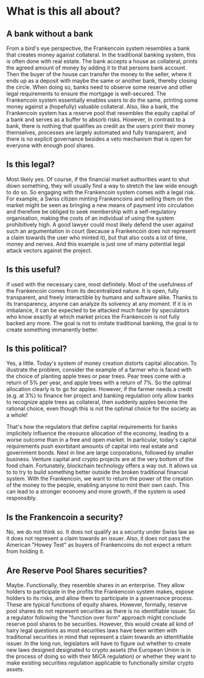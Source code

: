 # What is this all about?

## A bank without a bank

From a bird's eye perspective, the Frankencoin system resembles a bank that creates money against collateral. In the traditional banking system, this is often done with real estate. The bank accepts a house as collateral, prints the agreed amount of money by adding it to that persons bank account. Then the buyer of the house can transfer the money to the seller, where it ends up as a deposit with maybe the same or another bank, thereby closing the circle. When doing so, banks need to observe some reserve and other legal requirements to ensure the mortgage is well-secured. The Frankencoin system essentially enables users to do the same, printing some money against a (hopefully) valuable collateral. Also, like a bank, the Frankencoin system has a reserve pool that resembles the equity capital of a bank and serves as a buffer to absorb risks. However, in contrast to a bank, there is nothing that qualifies as credit as the users print their money themselves, processes are largely automated and fully transparent, and there is no explicit governance besides a veto mechanism that is open for everyone with enough pool shares.

## Is this legal?

Most likely yes. Of course, if the financial market authorities want to shut down something, they will usually find a way to stretch the law wide enough to do so. So engaging with the Frankencoin system comes with a legal risk. For example, a Swiss citizen minting Frankencoins and selling them on the market might be seen as bringing a new means of payment into circulation and therefore be obliged to seek membership with a self-regulatory organisation, making the costs of an individual of using the system prohibitively high. A good lawyer could most likely defend the user against such an argumentation in court (because a Frankencoin does not represent a claim towards the user who minted it), but that also costs a lot of time, money and nerves. And this example is just one of many potential legal attack vectors against the project.

## Is this useful?

If used with the necessary care, most definitely. Most of the usefulness of the Frankencoin comes from its decentralized nature. It is open, fully transparent, and freely interactible by humans and software alike. Thanks to its transparency, anyone can analyze its solvency at any moment. If it is in imbalance, it can be expected to be attacked much faster by speculators who know exactly at which market prices the Frankencoin is not fully backed any more. The goal is not to imitate traditional banking, the goal is to create something immanently better.

## Is this political?

Yes, a little. Today's system of money creation distorts capital allocation. To illustrate the problem, consider the example of a farmer who is faced with the choice of planting apple trees or pear trees. Pear trees come with a return of 5% per year, and apple trees with a return of 7%. So the optimal allocation clearly is to go for apples. However, if the farmer needs a credit (e.g. at 3%) to finance her project and banking regulation only allow banks to recognize apple trees as collateral, then suddenly apples become the rational choice, even though this is not the optimal choice for the society as a whole!

That's how the regulators that define capital requirements for banks implicitely influence the resource allocation of the economy, leading to a worse outcome than in a free and open market. In particular, today's capital requirements push exorbitant amounts of capital into real estate and government bonds. Next in line are large corporations, followed by smaller business. Venture capital and crypto projects are at the very bottom of the food chain. Fortunately, blockchain technology offers a way out. It allows us to to try to build something better outside the broken traditional financial system. With the Frankencoin, we want to return the power of the creation of the money to the people, enabling anyone to mint their own cash. This can lead to a stronger economy and more growth, if the system is used responsibly.

## Is the Frankencoin a security?

No, we do not think so. It does not qualify as a security under Swiss law as it does not represent a claim towards an issuer. Also, it does not pass the American "Howey Test" as buyers of Frankencoins do not expect a return from holding it. 

## Are Reserve Pool Shares securities?

Maybe. Functionally, they resemble shares in an enterprise. They allow holders to participate in the profits the Frankencoin system makes, expose holders to its risks, and allow them to participate in a governance process. These are typical functions of equity shares. However, formally, reserve pool shares do not represent securities as there is no identifiable issuer. So a regulator following the "function over form" approach might conclude reserve pool shares to be securities. However, this would create all kind of hairy legal questions as most securities laws have been written with traditional securities in mind that represent a claim towards an idtentifiable issuer. In the long run, legislators will have to figure out whether to create new laws designed designated to crypto assets (the European Union is in the process of doing so with their MiCA regulation) or whether they want to make existing securities regulation applicable to functionally similar crypto assets.



